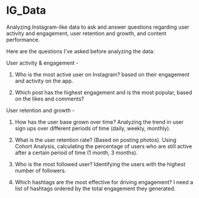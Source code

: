 # IG_Data
Analyzing Instagram-like data to ask and answer questions regarding user activity and engagement, 
user retention and growth, and content performance.

Here are the questions I've asked before analyzing the data:

User activity & engagement - 

1.	Who is the most active user on Instagram? 
based on their engagement and activity on the app.

2.	Which post has the highest engagement and is the most popular, 
based on the likes and comments?

User retention and growth -

1.	How has the user base grown over time? 
Analyzing the trend in user sign ups over different periods of time 
(daily, weekly, monthly).

2.	What is the user retention rate? (Based on posting photos).
Using Cohort Analysis, calculating the percentage of users who are still active after a certain period of time (1 month, 3 months).

3.	Who is the most followed user?
Identifying the users with the highest number of followers.

4.	Which hashtags are the most effective for driving engagement?
I need a list of hashtags ordered by the total engagement they generated. 
